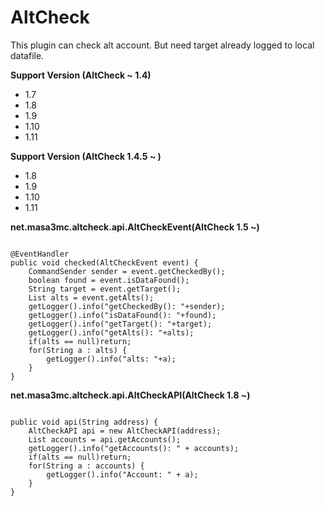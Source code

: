 # AltCheck<br>

This plugin can check alt account. But need target already logged to local datafile.

<b>Support Version (AltCheck ~ 1.4)</b>
<ul>
<li>1.7</li>
<li>1.8</li>
<li>1.9</li>
<li>1.10</li>
<li>1.11</li>
</ul>

<b>Support Version (AltCheck 1.4.5 ~ )</b>
<ul>
<li>1.8</li>
<li>1.9</li>
<li>1.10</li>
<li>1.11</li>
</ul>

<b>net.masa3mc.altcheck.api.AltCheckEvent(AltCheck 1.5 ~)</b>
<pre><code>
@EventHandler
public void checked(AltCheckEvent event) {
	CommandSender sender = event.getCheckedBy();
	boolean found = event.isDataFound();
	String target = event.getTarget();
	List<String> alts = event.getAlts();
	getLogger().info("getCheckedBy(): "+sender);
	getLogger().info("isDataFound(): "+found);
	getLogger().info("getTarget(): "+target);
	getLogger().info("getAlts(): "+alts);
	if(alts == null)return;
	for(String a : alts) {
		getLogger().info("alts: "+a);
	}
}
</code></pre>

<b>net.masa3mc.altcheck.api.AltCheckAPI(AltCheck 1.8 ~)</b>
<pre><code>
public void api(String address) {
	AltCheckAPI api = new AltCheckAPI(address);
	List<String> accounts = api.getAccounts();
	getLogger().info("getAccounts(): " + accounts);
	if(alts == null)return;
	for(String a : accounts) {
		getLogger().info("Account: " + a);
	}
}
</code></pre>

